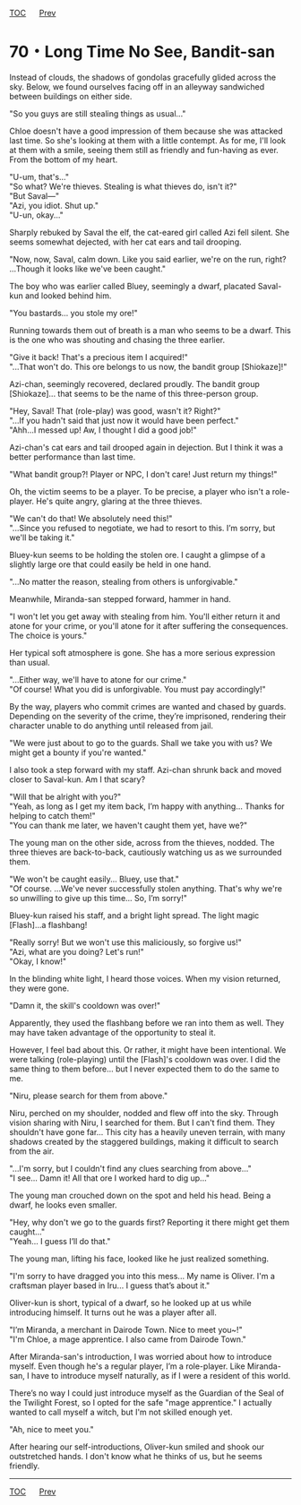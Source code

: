 [TOC](../readme.md)&nbsp;&nbsp;&nbsp;&nbsp;&nbsp;&nbsp;[Prev](Section0069.md)&nbsp;&nbsp;&nbsp;&nbsp;&nbsp;&nbsp;



# 70・Long Time No See, Bandit-san

Instead of clouds, the shadows of gondolas gracefully glided across the
sky. Below, we found ourselves facing off in an alleyway sandwiched
between buildings on either side.  
  
"So you guys are still stealing things as usual..."  
  
Chloe doesn't have a good impression of them because she was attacked
last time. So she's looking at them with a little contempt. As for me,
I'll look at them with a smile, seeing them still as friendly and
fun-having as ever. From the bottom of my heart.  
  
"U-um, that's..."  
"So what? We're thieves. Stealing is what thieves do, isn't it?"  
"But Saval—"  
"Azi, you idiot. Shut up."  
"U-un, okay..."  
  
Sharply rebuked by Saval the elf, the cat-eared girl called Azi fell
silent. She seems somewhat dejected, with her cat ears and tail
drooping.  
  
"Now, now, Saval, calm down. Like you said earlier, we're on the run,
right? ...Though it looks like we've been caught."  
  
The boy who was earlier called Bluey, seemingly a dwarf, placated
Saval-kun and looked behind him.  
  
"You bastards... you stole my ore!"  
  
Running towards them out of breath is a man who seems to be a dwarf.
This is the one who was shouting and chasing the three earlier.  
  
"Give it back! That's a precious item I acquired!"  
"...That won't do. This ore belongs to us now, the bandit group
\[Shiokaze\]!"  
  
Azi-chan, seemingly recovered, declared proudly. The bandit group
\[Shiokaze\]... that seems to be the name of this three-person group.  
  
"Hey, Saval! That (role-play) was good, wasn't it? Right?"  
"...If you hadn't said that just now it would have been perfect."  
"Ahh...I messed up! Aw, I thought I did a good job!"  
  
Azi-chan's cat ears and tail drooped again in dejection. But I think it
was a better performance than last time.  
  
"What bandit group?! Player or NPC, I don't care! Just return my
things!"  
  
Oh, the victim seems to be a player. To be precise, a player who isn't a
role-player. He's quite angry, glaring at the three thieves.  
  
"We can't do that! We absolutely need this!"  
"...Since you refused to negotiate, we had to resort to this. I’m sorry,
but we'll be taking it."  
  
Bluey-kun seems to be holding the stolen ore. I caught a glimpse of a
slightly large ore that could easily be held in one hand.  
  
"...No matter the reason, stealing from others is unforgivable."  
  
Meanwhile, Miranda-san stepped forward, hammer in hand.  
  
"I won't let you get away with stealing from him. You'll either return
it and atone for your crime, or you'll atone for it after suffering the
consequences. The choice is yours."  
  
Her typical soft atmosphere is gone. She has a more serious expression
than usual.  
  
"...Either way, we'll have to atone for our crime."  
"Of course! What you did is unforgivable. You must pay accordingly!"  
  
By the way, players who commit crimes are wanted and chased by guards.
Depending on the severity of the crime, they’re imprisoned, rendering
their character unable to do anything until released from jail.  
  
"We were just about to go to the guards. Shall we take you with us? We
might get a bounty if you're wanted."  
  
I also took a step forward with my staff. Azi-chan shrunk back and moved
closer to Saval-kun. Am I that scary?  
  
"Will that be alright with you?"  
"Yeah, as long as I get my item back, I’m happy with anything... Thanks
for helping to catch them!"  
"You can thank me later, we haven't caught them yet, have we?"  
  
The young man on the other side, across from the thieves, nodded. The
three thieves are back-to-back, cautiously watching us as we surrounded
them.  
  
"We won't be caught easily... Bluey, use that."  
"Of course. ...We've never successfully stolen anything. That's why
we're so unwilling to give up this time... So, I’m sorry!"  
  
Bluey-kun raised his staff, and a bright light spread. The light magic
\[Flash\]...a flashbang!  
  
"Really sorry! But we won't use this maliciously, so forgive us!"  
"Azi, what are you doing? Let's run!"  
"Okay, I know!"  
  
In the blinding white light, I heard those voices. When my vision
returned, they were gone.  
  
"Damn it, the skill's cooldown was over!"  
  
Apparently, they used the flashbang before we ran into them as well.
They may have taken advantage of the opportunity to steal it.  
  
However, I feel bad about this. Or rather, it might have been
intentional. We were talking (role-playing) until the \[Flash\]'s
cooldown was over. I did the same thing to them before... but I never
expected them to do the same to me.  
  
"Niru, please search for them from above."  
  
Niru, perched on my shoulder, nodded and flew off into the sky. Through
vision sharing with Niru, I searched for them. But I can't find them.
They shouldn't have gone far... This city has a heavily uneven terrain,
with many shadows created by the staggered buildings, making it
difficult to search from the air.  
  
"...I'm sorry, but I couldn't find any clues searching from above..."  
"I see... Damn it! All that ore I worked hard to dig up..."  
  
The young man crouched down on the spot and held his head. Being a
dwarf, he looks even smaller.  
  
"Hey, why don't we go to the guards first? Reporting it there might get
them caught..."  
"Yeah... I guess I’ll do that."  
  
The young man, lifting his face, looked like he just realized
something.  
  
"I'm sorry to have dragged you into this mess... My name is Oliver. I'm
a craftsman player based in Iru... I guess that’s about it."  
  
Oliver-kun is short, typical of a dwarf, so he looked up at us while
introducing himself. It turns out he was a player after all.  
  
"I’m Miranda, a merchant in Dairode Town. Nice to meet you~!"  
"I'm Chloe, a mage apprentice. I also came from Dairode Town."  
  
After Miranda-san's introduction, I was worried about how to introduce
myself. Even though he's a regular player, I’m a role-player. Like
Miranda-san, I have to introduce myself naturally, as if I were a
resident of this world.  
  
There’s no way I could just introduce myself as the Guardian of the Seal
of the Twilight Forest, so I opted for the safe "mage apprentice." I
actually wanted to call myself a witch, but I'm not skilled enough
yet.  
  
"Ah, nice to meet you."  
  
After hearing our self-introductions, Oliver-kun smiled and shook our
outstretched hands. I don't know what he thinks of us, but he seems
friendly.  
  
  
  


---
[TOC](../readme.md)&nbsp;&nbsp;&nbsp;&nbsp;&nbsp;&nbsp;[Prev](Section0069.md)&nbsp;&nbsp;&nbsp;&nbsp;&nbsp;&nbsp;

